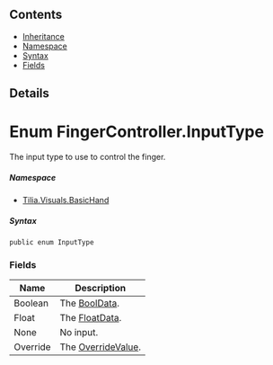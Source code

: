 ## Contents

* [Inheritance]
* [Namespace]
* [Syntax]
* [Fields]

## Details

# Enum FingerController.InputType

The input type to use to control the finger.

##### Namespace

* [Tilia.Visuals.BasicHand]

##### Syntax

```
public enum InputType
```

### Fields

| Name | Description |
| --- | --- |
| Boolean | The [BoolData]. |
| Float | The [FloatData]. |
| None | No input. |
| Override | The [OverrideValue]. |

[Tilia.Visuals.BasicHand]: README.md
[BoolData]: FingerController.md#Tilia_Visuals_BasicHand_FingerController_BoolData
[FloatData]: FingerController.md#Tilia_Visuals_BasicHand_FingerController_FloatData
[OverrideValue]: FingerController.md#Tilia_Visuals_BasicHand_FingerController_OverrideValue
[Inheritance]: #Inheritance
[Namespace]: #Namespace
[Syntax]: #Syntax
[Fields]: #Fields
